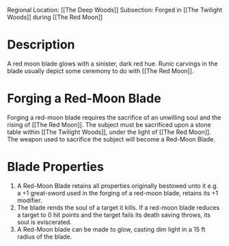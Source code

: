 Regional Location: [[The Deep Woods]]
Subsection: Forged in [[The Twilight Woods]] during [[The Red Moon]]
# Description
A red moon blade glows with a sinister, dark red hue. Runic carvings in the blade usually depict some ceremony to do with [[The Red Moon]]. 
# Forging a Red-Moon Blade
Forging a red-moon blade requires the sacrifice of an unwilling soul and the rising of [[The Red Moon]]. The subject must be sacrificed upon a stone table within [[The Twilight Woods]], under the light of [[The Red Moon]]. The weapon used to sacrifice the subject will become a Red-Moon Blade.
# Blade Properties
1. A Red-Moon Blade retains all properties originally bestowed unto it e.g. a +1 great-sword used in the forging of a red-moon blade, retains its +1 modifier.
2. The blade rends the soul of a target it kills. If a red-moon blade reduces a target to 0 hit points and the target fails its death saving throws, its soul is eviscerated. 
3. A Red-Moon blade can be made to glow, casting dim light in a 15 ft radius of the blade. 